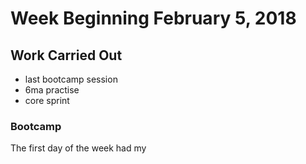 # Week Beginning February 5, 2018

## Work Carried Out
* last bootcamp session
* 6ma practise
* core sprint

### Bootcamp
The first day of the week had my